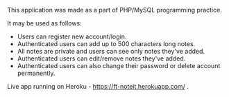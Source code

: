 This application was made as a part of PHP/MySQL programming practice.

It may be used as follows:
- Users can register new account/login.
- Authenticated users can add up to 500 characters long notes.
- All notes are private and users can see only notes they've added.
- Authenticated users can edit/remove notes they've added.
- Authenticated users can also change their password or delete account permanently.

Live app running on Heroku - https://ft-noteit.herokuapp.com/ .
